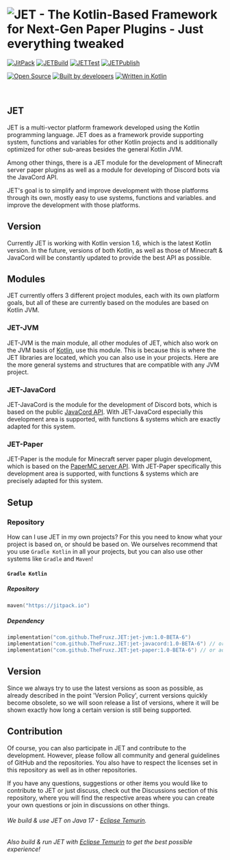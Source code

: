 # ![JET - The Kotlin-Based Framework for Next-Gen Paper Plugins - Just everything tweaked](https://user-images.githubusercontent.com/28064149/143691452-6bc94d3d-5815-49ba-a041-722af5aef580.gif)

[![JitPack](https://jitpack.io/v/TheFruxz/JET.svg)](https://jitpack.io/#TheFruxz/JET)
[![JETBuild](https://github.com/TheFruxz/JET/actions/workflows/build-JET.yml/badge.svg)](https://github.com/TheFruxz/JET/actions/workflows/build-JET.yml)
[![JETTest](https://github.com/TheFruxz/JET/actions/workflows/test-JET.yml/badge.svg)](https://github.com/TheFruxz/JET/actions/workflows/test-JET.yml)
[![JETPublish](https://github.com/TheFruxz/JET/actions/workflows/publish-JET.yml/badge.svg)](https://github.com/TheFruxz/JET/actions/workflows/publish-JET.yml)

[![Open Source](https://forthebadge.com/images/badges/open-source.svg)](https://github.com/TheFruxz/JET/blob/main/LICENSE)
[![Built by developers](https://forthebadge.com/images/badges/built-by-developers.svg)](https://github.com/TheFruxz/JET/graphs/contributors)
[![Written in Kotlin](https://forthebadge.com/images/badges/makes-people-smile.svg)](https://github.com/JetBrains/kotlin)

<br>

## JET

JET is a multi-vector platform framework developed using the Kotlin programming language.
JET does as a framework provide supporting system, functions and variables for other Kotlin projects
and is additionally optimized for other sub-areas besides the general Kotlin JVM.

Among other things, there is a JET module for the development of Minecraft server paper plugins as well as a module for developing
of Discord bots via the JavaCord API.

JET's goal is to simplify and improve development with those platforms through its own, mostly easy to use systems, functions and variables.
and improve the development with those platforms.

## Version

Currently JET is working with Kotlin version 1.6, which is the latest Kotlin version. In the future, versions of both
Kotlin, as well as those of Minecraft & JavaCord will be constantly updated to provide the best API as possible.

## Modules

JET currently offers 3 different project modules, each with its own platform goals, but all of these are currently based on the
modules are based on Kotlin JVM.

### JET-JVM
JET-JVM is the main module, all other modules of JET, which also work on the JVM basis of [Kotlin](https://github.com/jetbrains/kotlin), use
this module. This is because this is where the JET libraries are located, which you can also use in your projects.
Here are the more general systems and structures that are compatible with any JVM project.

### JET-JavaCord
JET-JavaCord is the module for the development of Discord bots, which is based on the public [JavaCord API](https://github.com/Javacord/Javacord).
With JET-JavaCord especially this development area is supported, with functions & systems which are exactly
adapted for this system.

### JET-Paper
JET-Paper is the module for Minecraft server paper plugin development, which is based on the [PaperMC server API](https://github.com/PaperMC/Paper).
With JET-Paper specifically this development area is supported, with functions & systems which are precisely
adapted for this system.

## Setup

### Repository

How can I use JET in my own projects? For this you need to know what your project is based on, or should be based on.
We ourselves recommend that you use `Gradle Kotlin` in all your projects, but you can also use other systems like `Gradle` and `Maven`!

#### `Gradle Kotlin`
##### Repository 
```kotlin
maven("https://jitpack.io")
```

##### Dependency
```kotlin
implementation("com.github.TheFruxz.JET:jet-jvm:1.0-BETA-6")
implementation("com.github.TheFruxz.JET:jet-javacord:1.0-BETA-6") // or additionally with JET-JavaCord
implementation("com.github.TheFruxz.JET:jet-paper:1.0-BETA-6") // or additionally with JET-Minecraft
```

## Version

Since we always try to use the latest versions as soon as possible, as already described in the point 'Version Policy', current versions quickly become obsolete, so we will soon release a list of versions, where it will be shown exactly how long a certain version is still being supported.

## Contribution

Of course, you can also participate in JET and contribute to the development. However, please follow all community and general guidelines of GitHub and the repositories. You also have to respect the licenses set in this repository as well as in other repositories.

If you have any questions, suggestions or other items you would like to contribute to JET or just discuss, check out the Discussions section of this repository, where you will find the respective areas where you can create your own questions or join in discussions on other things. 

###### We build & use JET on Java 17 - [Eclipse Temurin](https://adoptium.net/).
###### Also build & run JET with [Eclipse Temurin](https://adoptium.net/) to get the best possible experience!